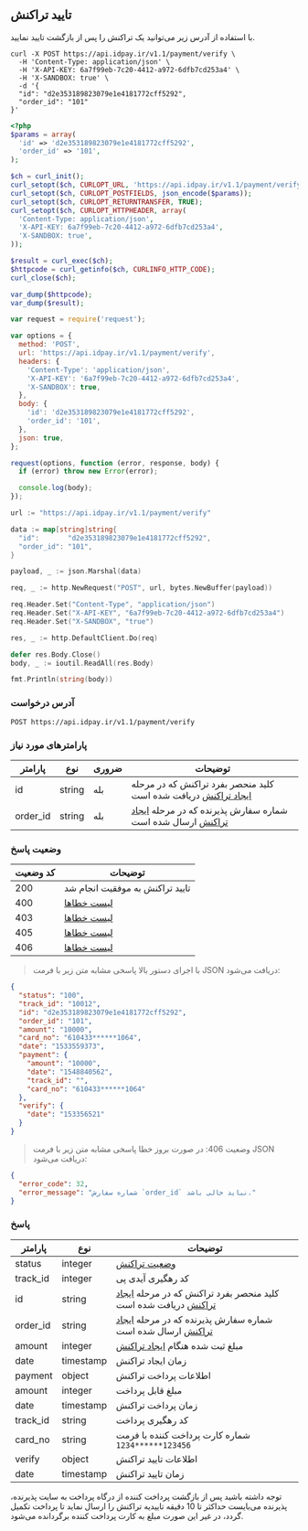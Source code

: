 ## تایید تراکنش

با استفاده از آدرس زیر می‌توانید یک تراکنش را پس از بازگشت تایید نمایید.

```shell
curl -X POST https://api.idpay.ir/v1.1/payment/verify \
  -H 'Content-Type: application/json' \
  -H 'X-API-KEY: 6a7f99eb-7c20-4412-a972-6dfb7cd253a4' \
  -H 'X-SANDBOX: true' \
  -d '{
  "id": "d2e353189823079e1e4181772cff5292",
  "order_id": "101"
}'
```

```php
<?php
$params = array(
  'id' => 'd2e353189823079e1e4181772cff5292',
  'order_id' => '101',
);

$ch = curl_init();
curl_setopt($ch, CURLOPT_URL, 'https://api.idpay.ir/v1.1/payment/verify');
curl_setopt($ch, CURLOPT_POSTFIELDS, json_encode($params));
curl_setopt($ch, CURLOPT_RETURNTRANSFER, TRUE);
curl_setopt($ch, CURLOPT_HTTPHEADER, array(
  'Content-Type: application/json',
  'X-API-KEY: 6a7f99eb-7c20-4412-a972-6dfb7cd253a4',
  'X-SANDBOX: true',
));

$result = curl_exec($ch);
$httpcode = curl_getinfo($ch, CURLINFO_HTTP_CODE);
curl_close($ch);

var_dump($httpcode);
var_dump($result);
```

```javascript
var request = require('request');

var options = {
  method: 'POST',
  url: 'https://api.idpay.ir/v1.1/payment/verify',
  headers: {
    'Content-Type': 'application/json',
    'X-API-KEY': '6a7f99eb-7c20-4412-a972-6dfb7cd253a4',
    'X-SANDBOX': true,
  },
  body: {
    'id': 'd2e353189823079e1e4181772cff5292',
    'order_id': '101',
  },
  json: true,
};

request(options, function (error, response, body) {
  if (error) throw new Error(error);

  console.log(body);
});
```

```go
url := "https://api.idpay.ir/v1.1/payment/verify"

data := map[string]string{
  "id":       "d2e353189823079e1e4181772cff5292",
  "order_id": "101",
}

payload, _ := json.Marshal(data)

req, _ := http.NewRequest("POST", url, bytes.NewBuffer(payload))

req.Header.Set("Content-Type", "application/json")
req.Header.Set("X-API-KEY", "6a7f99eb-7c20-4412-a972-6dfb7cd253a4")
req.Header.Set("X-SANDBOX", "true")

res, _ := http.DefaultClient.Do(req)

defer res.Body.Close()
body, _ := ioutil.ReadAll(res.Body)

fmt.Println(string(body))
```

### آدرس درخواست

`POST https://api.idpay.ir/v1.1/payment/verify`

### پارامترهای مورد نیاز

پارامتر | نوع | ضروری | توضیحات
------- | --- | ----- | -------
id | string | بله | کلید منحصر بفرد تراکنش که در مرحله [ایجاد تراکنش](#2c82b7acb2) دریافت شده است
order_id | string | بله | شماره سفارش پذیرنده که در مرحله [ایجاد تراکنش](#2c82b7acb2) ارسال شده است

### وضعیت پاسخ

کد وضعیت | توضیحات
-------- | -------
200 | تایید تراکنش به موفقیت انجام شد
400 | [لیست خطاها](#d7b83cfb9c)
403 | [لیست خطاها](#d7b83cfb9c)
405 | [لیست خطاها](#d7b83cfb9c)
406 | [لیست خطاها](#d7b83cfb9c)

> با اجرای دستور بالا پاسخی مشابه متن زیر با فرمت JSON دریافت می‌شود:

```json
{
  "status": "100",
  "track_id": "10012",
  "id": "d2e353189823079e1e4181772cff5292",
  "order_id": "101",
  "amount": "10000",
  "card_no": "610433******1064",
  "date": "1533559373",
  "payment": {
    "amount": "10000",
    "date": "1548840562",
    "track_id": "",
    "card_no": "610433******1064"
  },
  "verify": {
    "date": "153356521"
  }
}
```

> وضعیت 406: در صورت بروز خطا پاسخی مشابه متن زیر با فرمت JSON دریافت می‌شود:

```json
{
  "error_code": 32,
  "error_message": "شماره سفارش `order_id` نباید خالی باشد."
}
```

### پاسخ

پارامتر | نوع | توضیحات
------- | --- | -------
status | integer | [وضعیت تراکنش](#ad39f18522)
track_id | integer | کد رهگیری آیدی پی
id | string | کلید منحصر بفرد تراکنش که در مرحله [ایجاد تراکنش](#2c82b7acb2) دریافت شده است
order_id | string | شماره سفارش پذیرنده که در مرحله [ایجاد تراکنش](#2c82b7acb2) ارسال شده است
amount | integer | مبلغ ثبت شده هنگام [ایجاد تراکنش](#2c82b7acb2)
date | timestamp | زمان ایجاد تراکنش
payment | object | اطلاعات پرداخت تراکنش
<span class="tree-col">amount</span>| integer |مبلغ قابل پرداخت
<span class="tree-col">date</span>| timestamp |زمان پرداخت تراکنش
<span class="tree-col">track_id</span>| string |کد رهگیری پرداخت
<span class="tree-col">card_no</span>| string | شماره کارت پرداخت کننده با فرمت `123456******1234`
verify | object | اطلاعات تایید تراکنش
<span class="tree-col">date</span>| timestamp |زمان تایید تراکنش

<aside class="warning"> توجه داشته باشید پس از بازگشت پرداخت کننده از درگاه پرداخت به سایت پذیرنده، پذیرنده می‌بایست حداکثر تا 10 دقیقه تاییدیه تراکنش را ارسال نماید تا پرداخت تکمیل گردد، در غیر این صورت مبلغ به کارت پرداخت کننده برگردانده می‌شود.</aside>
